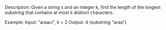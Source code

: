 Description:
Given a string s and an integer k, find the length of the longest substring that contains at most k distinct characters.

Example:
Input: "araaci", k = 2
Output: 4 (substring "araa")
